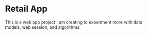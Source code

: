 # Retail App
 This is a web app project I am creating to experiment more with data models, web session, and algorithms.
